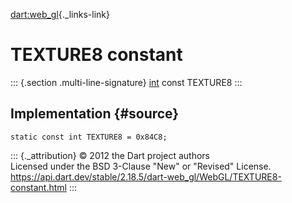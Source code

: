 [dart:web\_gl](../../dart-web_gl/dart-web_gl-library){._links-link}

TEXTURE8 constant
=================

::: {.section .multi-line-signature}
[int](../../dart-core/int-class) const TEXTURE8
:::

Implementation {#source}
--------------

``` {.language-dart data-language="dart"}
static const int TEXTURE8 = 0x84C8;
```

::: {._attribution}
© 2012 the Dart project authors\
Licensed under the BSD 3-Clause \"New\" or \"Revised\" License.\
<https://api.dart.dev/stable/2.18.5/dart-web_gl/WebGL/TEXTURE8-constant.html>
:::

